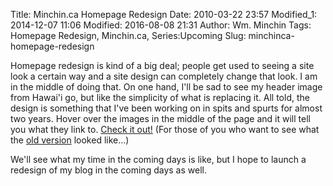 Title: Minchin.ca Homepage Redesign
Date: 2010-03-22 23:57
Modified_1: 2014-12-07 11:06
Modified: 2016-08-08 21:31
Author: Wm. Minchin
Tags: Homepage Redesign, Minchin.ca, Series:Upcoming
Slug: minchinca-homepage-redesign

Homepage redesign is kind of a big deal; people get used to seeing a
site look a certain way and a site design can completely change that
look. I am in the middle of doing that. On one hand, I'll be sad to see
my header image from Hawai'i go, but like the simplicity of what is
replacing it. All told, the design is something that I've been working
on in spits and spurts for almost two years. Hover over the images in
the middle of the page and it will tell you what they link to. [Check it
out!](http://minchin.ca/projects/design/www.minchin.ca/kwick.htm) (For those of
you who want to see what the [old
version](http://minchin.ca/projects/design/www.minchin.ca/about.htm) looked
like...)

We'll see what my time in the coming days is like, but I hope to launch
a redesign of my blog in the coming days as well.
